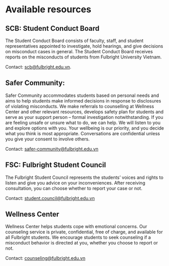 # Available resources 

## SCB: Student Conduct Board  

The Student Conduct Board consists of faculty, staff, and student representatives appointed to investigate, hold hearings, and give decisions on misconduct cases in general. The Student Conduct Board receives reports on the misconducts of students from Fulbright University Vietnam. 

Contact: scb@fulbright.edu.vn. 


## Safer Community: 

Safer Community accommodates students based on personal needs and aims to help students make informed decisions in response to disclosures of violating misconducts. We make referrals to counselling at Wellness Center and other relevant resources, develops safety plan for students and serve as your support person – formal investigation notwithstanding. If you are feeling unsafe or unsure what to do, we can help. We will listen to you and explore options with you. Your wellbeing is our priority, and you decide what you think is most appropriate. Conversations are confidential unless you give your consent to involve others. 

Contact: safer-community@fulbright.edu.vn  

## FSC: Fulbright Student Council  

The Fulbright Student Council represents the students’ voices and rights to listen and give you advice on your inconveniences. After receiving consultation, you can choose whether to report your case or not.  

Contact: student.council@fulbright.edu.vn 

## Wellness Center 

Wellness Center helps students cope with emotional concerns. Our counseling service is private, confidential, free of charge, and available for all Fulbright students. We encourage students to seek counseling if a misconduct behavior is directed at you, whether you choose to report or not.
 
Contact: counseling@fulbright.edu.vn 